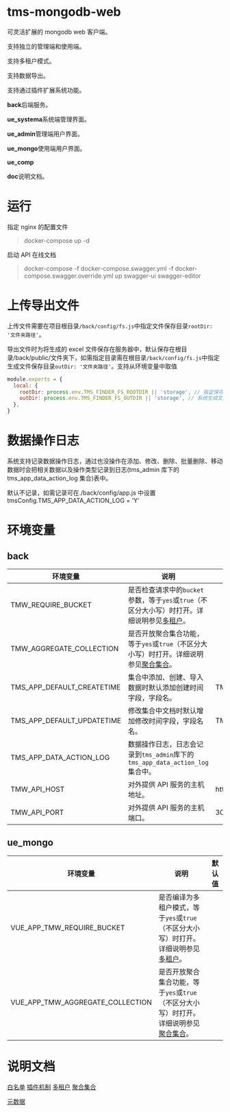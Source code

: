 # tms-mongodb-web

可灵活扩展的 mongodb web 客户端。

支持独立的管理端和使用端。

支持多租户模式。

支持数据导出。

支持通过插件扩展系统功能。

**back**后端服务。

**ue_systema**系统端管理界面。

**ue_admin**管理端用户界面。

**ue_mongo**使用端用户界面。

**ue_comp**

**doc**说明文档。

# 运行

指定 nginx 的配置文件

> docker-compose up -d

启动 API 在线文档

> docker-compose -f docker-compose.swagger.yml -f docker-compose.swagger.override.yml up swagger-ui swagger-editor

# 上传导出文件

上传文件需要在项目根目录`/back/config/fs.js`中指定文件保存目录`rootDir: '文件夹路径'`。

导出文件时为将生成的 excel 文件保存在服务器中，默认保存在根目录/back/public/文件夹下，如需指定目录需在根目录`/back/config/fs.js`中指定生成文件保存目录`outDir: '文件夹路径'`。支持从环境变量中取值

```javascript
module.exports = {
  local: {
    rootDir: process.env.TMS_FINDER_FS_ROOTDIR || 'storage', // 指定保存文件的目录
    outDir: process.env.TMS_FINDER_FS_OUTDIR || 'storage', // 系统生成文件存放目录
  },
}
```

# 数据操作日志

系统支持记录数据操作日志，通过也没操作在添加、修改、删除、批量删除、移动数据时会把相关数据以及操作类型记录到日志(tms_admin 库下的 tms_app_data_action_log 集合)表中。

默认不记录，如需记录可在./back/config/app.js 中设置 tmsConfig.TMS_APP_DATA_ACTION_LOG = 'Y'

# 环境变量

## back

| 环境变量                   | 说明                                                                                                         | 默认值                     |
| -------------------------- | ------------------------------------------------------------------------------------------------------------ | -------------------------- |
| TMW_REQUIRE_BUCKET         | 是否检查请求中的`bucket`参数，等于`yes`或`true`（不区分大小写）时打开。详细说明参见[多租户](doc/多租户.md)。 |                            |
| TMW_AGGREGATE_COLLECTION   | 是否开放聚合集合功能，等于`yes`或`true`（不区分大小写）时打开。详细说明参见[聚合集合](doc/聚合集合.md)。     |                            |
| TMS_APP_DEFAULT_CREATETIME | 集合中添加、创建、导入数据时默认添加创建时间字段，字段名。                                                   | TMS_DEFAULT_CREATE_TIME    |
| TMS_APP_DEFAULT_UPDATETIME | 修改集合中文档时默认增加修改时间字段，字段名名。                                                             | TMS_APP_DEFAULT_UPDATETIME |
| TMS_APP_DATA_ACTION_LOG    | 数据操作日志，日志会记录到`tms_admin`库下的`tms_app_data_action_log`集合中。                                 |                            |
| TMW_API_HOST               | 对外提供 API 服务的主机地址。                                                                                | http://localhost           |
| TMW_API_PORT               | 对外提供 API 服务的主机端口。                                                                                | 3000                       |

## ue_mongo

| 环境变量                         | 说明                                                                                                     | 默认值 |
| -------------------------------- | -------------------------------------------------------------------------------------------------------- | ------ |
| VUE_APP_TMW_REQUIRE_BUCKET       | 是否编译为多租户模式，等于`yes`或`true`（不区分大小写）时打开。详细说明参见[多租户](doc/多租户.md)。     |        |
| VUE_APP_TMW_AGGREGATE_COLLECTION | 是否开放聚合集合功能，等于`yes`或`true`（不区分大小写）时打开。详细说明参见[聚合集合](doc/聚合集合.md)。 |        |

# 说明文档

[白名单](doc/白名单.md)
[插件机制](doc/插件机制.md)
[多租户](doc/多租户.md)
[聚合集合](doc/聚合集合.md)

[元数据](doc/元数据.md)
